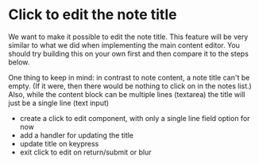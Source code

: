 # Click to edit the note title

We want to make it possible to edit the note title. This feature will be very similar to what we did when implementing the main content editor. You should try building this on your own first and then compare it to the steps below.

One thing to keep in mind: in contrast to note content, a note title can't be empty. (If it were, then there would be nothing to click on in the notes list.)  Also, while the content block can be multiple lines (textarea) the title will just be a single line (text input)

- create a click to edit component, with only a single line field option for now
- add a handler for updating the title
- update title on keypress
- exit click to edit on return/submit or blur

